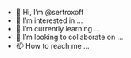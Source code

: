 - 👋 Hi, I’m @sertroxoff
- 👀 I’m interested in ...
- 🌱 I’m currently learning ...
- 💞️ I’m looking to collaborate on ...
- 📫 How to reach me ...

<!---
sertroxoff/sertroxoff is a ✨ special ✨ repository because its `README.md` (this file) appears on your GitHub profile.
You can click the Preview link to take a look at your changes.
--->
